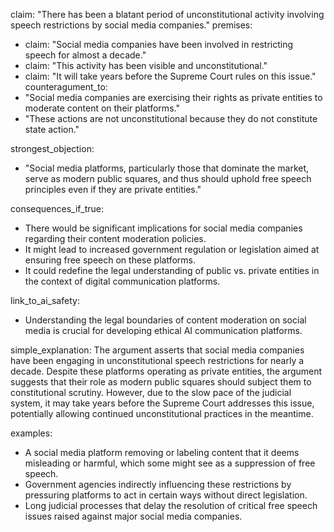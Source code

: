 claim: "There has been a blatant period of unconstitutional activity involving speech restrictions by social media companies."
premises:
  - claim: "Social media companies have been involved in restricting speech for almost a decade."
  - claim: "This activity has been visible and unconstitutional."
  - claim: "It will take years before the Supreme Court rules on this issue."
counteragument_to:
  - "Social media companies are exercising their rights as private entities to moderate content on their platforms."
  - "These actions are not unconstitutional because they do not constitute state action."

strongest_objection:
  - "Social media platforms, particularly those that dominate the market, serve as modern public squares, and thus should uphold free speech principles even if they are private entities."

consequences_if_true:
  - There would be significant implications for social media companies regarding their content moderation policies.
  - It might lead to increased government regulation or legislation aimed at ensuring free speech on these platforms.
  - It could redefine the legal understanding of public vs. private entities in the context of digital communication platforms.

link_to_ai_safety:
  - Understanding the legal boundaries of content moderation on social media is crucial for developing ethical AI communication platforms.

simple_explanation:
  The argument asserts that social media companies have been engaging in unconstitutional speech restrictions for nearly a decade. Despite these platforms operating as private entities, the argument suggests that their role as modern public squares should subject them to constitutional scrutiny. However, due to the slow pace of the judicial system, it may take years before the Supreme Court addresses this issue, potentially allowing continued unconstitutional practices in the meantime.

examples:
  - A social media platform removing or labeling content that it deems misleading or harmful, which some might see as a suppression of free speech.
  - Government agencies indirectly influencing these restrictions by pressuring platforms to act in certain ways without direct legislation.
  - Long judicial processes that delay the resolution of critical free speech issues raised against major social media companies.